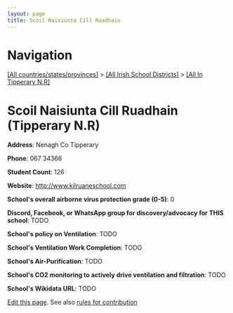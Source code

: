 ```yaml
---
layout: page
title: Scoil Naisiunta Cill Ruadhain
---
```

# Navigation

[[All countries/states/provinces]](../../..) > [[All Irish School Districts]](../..) > [[All In Tipperary N.R]](..)

# Scoil Naisiunta Cill Ruadhain (Tipperary N.R)

**Address**: Nenagh Co Tipperary

**Phone**: 067 34366

**Student Count**: 126

**Website**: <http://www.kilruaneschool.com>

**School's overall airborne virus protection grade (0-5)**: 0

**Discord, Facebook, or WhatsApp group for discovery/advocacy for THIS school**: TODO

**School's policy on Ventilation**: TODO

**School's Ventilation Work Completion**: TODO

**School's Air-Purification**: TODO

**School's CO2 monitoring to actively drive ventilation and filtration**: TODO

**School's Wikidata URL**: TODO


[Edit this page](https://github.com/ventilate-schools/Ireland/edit/main/./Tipperary_N.R/Scoil_Naisiunta_Cill_Ruadhain.md). See also [rules for contribution](../../../contribution-rules/)